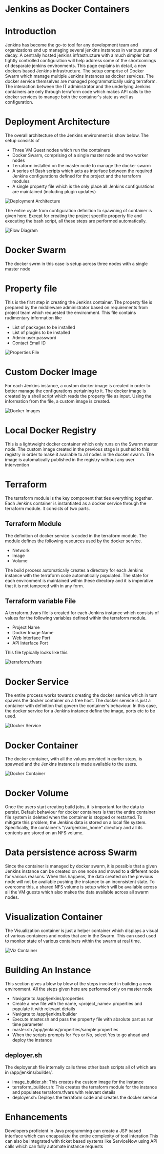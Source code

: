 # Jenkins as Docker Containers

# Introduction

Jenkins has become the go-to tool for any development team and organizations end up managing several jenkins instances in various state of decay. A centrally hosted jenkins infrastructure with a much simpler but tightly controlled configuration will help address some of the shortcomings of desparate jenkins environments. This page explains in detail, a new dockers based Jenkins infrastructure. The setup comprise of Docker Swarm which manage multiple Jenkins instances as docker services. The docker service themselves are managed programmatically using terraform. The interaction between the IT administrator and the underlying Jenkins containers are only through terraform code which makes API calls to the docker services to manage both the container's state as well as configuration.

# Deployment Architecture

The overall architecture of the Jenkins environment is show below. The setup consists of

- Three VM Guest nodes which run the containers
- Docker Swarm, comprising of a single master node and two worker nodes
- Terraform installed on the master node to manage the docker swarm 
- A series of Bash scripts which acts as interface between the required Jenkins configurations defined for the project and the terraform modules
- A single property file which is the only place all Jenkins configurations are maintained (including plugin updates)

![Deployment Architecture](https://github.com/senthilmnathan/jenkins-in-docker_swarm/blob/master/deployment_architecture.png)

The entire cycle from configuration definition to spawning of container is given here. Except for creating the project specific property file and executing the bash script, all these steps are performed automatically.

![Flow Diagram](https://github.com/senthilmnathan/jenkins-in-docker_swarm/blob/master/flowchart.png)

# Docker Swarm
The docker swrm in this case is setup across three nodes with a single master node

# Property file
This is the first step in creating the Jenkins container. The property file is prepared by the middleware administrator based on requirements from project team which requested the environment. This file contains rudimentary information like
- List of packages to be installed
- List of plugins to be installed
- Admin user password
- Contact Email ID

![Properties File](https://github.com/senthilmnathan/jenkins-in-docker_swarm/blob/master/properties_file.png)

# Custom Docker Image
For each Jenkins instance, a custom docker image is created in order to better manage the configurations pertaining to it. The docker image is created by a shell script which reads the property file as input. Using the information from the file, a custom image is created.

![Docker Images](https://github.com/senthilmnathan/jenkins-in-docker_swarm/blob/master/docker_image.png)

# Local Docker Registry
This is a lightweight docker container which only runs on the Swarm master node. The custom image created in the previous stage is pushed to this registry in order to make it available to all nodes in the docker swarm. The image is automatically published in the registry without any user intervention

# Terraform
The terraform module is the key component that ties everything together. Each Jenkins container is instantiated as a docker service through the terraform module. It consists of two parts.

## Terraform Module
The definition of docker service is coded in the terraform module. The module defines the following resources used by the docker service.

- Network
- Image
- Volume

The build process automatically creates a directory for each Jenkins instance with the terraform code automatically populated. The state for each environment is maintained within these directory and it is imperative that it is not tampered with in any form.

## Terraform variable File
A terraform.tfvars file is created for each Jenkins instance which consists of values for the following variables defined within the terraform module.

- Project Name
- Docker Image Name
- Web Interface Port
- API Interface Port

This file typically looks like this

![terraform.tfvars](https://github.com/senthilmnathan/jenkins-in-docker_swarm/blob/master/tfvars_file.png)

# Docker Service
The entire process works towards creating the docker service which in turn spawns the docker container on a free host. The docker service is just a container with definition that govern the container's behaviour. In this case, the docker service for a Jenkins instance define the image, ports etc to be used.

![Docker Service](https://github.com/senthilmnathan/jenkins-in-docker_swarm/blob/master/docker_service.png)

# Docker Container
The docker container, with all the values provided in earlier steps, is spawned and the Jenkins instance is made available to the users. 

![Docker Container](https://github.com/senthilmnathan/jenkins-in-docker_swarm/blob/master/docker_container.png)

# Docker Volume
Once the users start creating build jobs, it is important for the data to persist. Default behaviour for docker containers is that the entire container file system is deleted when the container is stopped or restarted. To mitigate this problem, the Jenkins data is stored on a local file system. Specifically, the container's "/var/jenkins_home" directory and all its contents are stored on an NFS volume.

# Data persistence across Swarm
Since the container is managed by docker swarm, it is possible that a given Jenkins instance can be created on one node and moved to a different node for various reasons. When this happens, the data created on the previous node will not be available pushing the instance to an inconsistent state. To overcome this, a shared NFS volume is setup which will be available across all the VM guests which also makes the data available across all swarm nodes.

# Visualization Container
The Visualization container is just a helper container which displays a visual of various containers and nodes that are in the Swarm. This can used used to monitor state of various containers within the swarm at real time.

![Viz Container](https://github.com/senthilmnathan/jenkins-in-docker_swarm/blob/master/docker_viz.png)

# Building An Instance
This section gives a blow by blow of the steps involved in building a new environment. All the steps given here are performed only on master node
- Navigate to /app/jenkins/properties
- Create a new file with the name, <project_name>.properties and populate it with relevant details
- Navigate to /app/jenkins/builder
- Execute master.sh and pass the property file with absolute part as run time parameter
- master.sh /app/jenkins/properties/sample.properties
- When the scripts prompts for Yes or No, select Yes to go ahead and deploy the instance

## deployer.sh
The deployer.sh file internally calls three other bash scripts all of which are in /app/jenkins/builder/.
- image_builder.sh: This creates the custom image for the instance
- terraform_builder.sh: This creates the terraform module for the instance and populates terraform.tfvars with relevant details
- deployer.sh: Deploys the terraform code and creates the docker service

# Enhancements
Developers proficient in Java programming can create a JSP based interface which can encapsulate the entire complexity of tool interation
This can also be integrated with ticket based systems like ServiceNow using API calls which can fully automate instance requests



